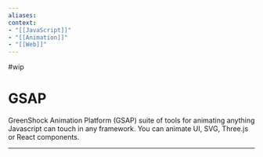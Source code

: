 ```yaml
---
aliases:
context:
- "[[JavaScript]]"
- "[[Animation]]"
- "[[Web]]"
---
```


#wip

# GSAP

GreenShock Animation Platform (GSAP) suite of tools for animating anything Javascript can touch in any framework. You can animate UI, SVG, Three.js or React components.

---
